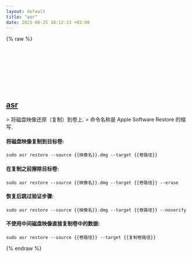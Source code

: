 ```yaml
---
layout: default
title: "asr"
date: 2021-06-25 18:12:13 +02:00
---
```

{% raw %}
<h2 id="asr">
  <a href="/zh/osx/asr.html">asr</a> <a href="#asr"><svg class="icon">
    <use href="/assets/images/unicode_sprite.svg#link" />
  </svg></a>
</h2>
> 将磁盘映像还原（复制）到卷上.
> 命令名称是 Apple Software Restore 的缩写.

#### 将磁盘映像复制到目标卷:
```shell
sudo asr restore --source {{映像名}}.dmg --target {{卷路径}}
```
#### 在复制之前擦除目标卷:
```shell
sudo asr restore --source {{映像名}}.dmg --target {{卷路径}} --erase
```
#### 恢复后跳过验证步骤:
```shell
sudo asr restore --source {{映像名}}.dmg --target {{卷路径}} --noverify
```
#### 不使用中间磁盘映像直接复制卷中的数据:
```shell
sudo asr restore --source {{卷路径}} --target {{复制卷路径}}
```
{% endraw %}